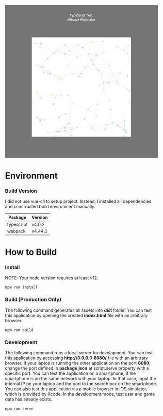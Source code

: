 ![img](./Screenshot.png)

# Environment

### Build Version

I did not use vue-cli to setup project. Instead, I installed all dependencies and constructed build environment manually.

| Package    | Version |
| ---------- | :------ |
| typescript | v4.0.2  |
| webpack    | v4.44.1 |

# How to Build

### Install

NOTE: Your node version requires at least v12.

```
npm run install
```

### Build (Production Only)

The following command generates all assets into **dist** folder. You can test this application by opening the created **index.html** file with an arbitrary browser.

```
npm run build
```

### Development

The following command runs a local server for development. You can test this application by accessing **http://0.0.0.0:8080/** file with an arbitrary browser. If your laptop is running the other application on the port **8080**, change the port defined in **package.json** at script.serve property with a specific port. You can test the application on a smartphone, if the smartphone is on the same network with your laptop. In that case, input the internal IP on your laptop and the port to the search box on the smartphone. You can also test this application via a mobile browser in iOS simulator, which is provided by Xcode. In the development mode, test user and game data has already exists.

```
npm run serve
```
